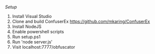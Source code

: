 *Setup*
1. Install Visual Studio
2. Clone and build ConfuserEx https://github.com/mkaring/ConfuserEx
3. Install NodeJS
4. Enable powershell scripts
5. Run setup.ps1
6. Run 'node server.js'
7. Visit localhost:7777/obfuscator
